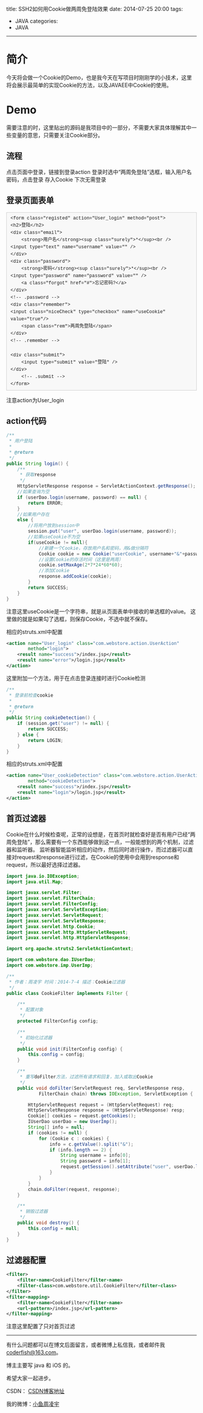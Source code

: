 title: SSH2如何用Cookie做两周免登陆效果
date: 2014-07-25 20:00
tags:
  - JAVA
categories:
  - JAVA
---


# 简介

今天将会做一个Cookie的Demo，也是我今天在写项目时刚刚学的小技术，这里将会展示最简单的实现Cookie的方法，以及JAVAEE中Cookie的使用。

# Demo

需要注意的时，这里贴出的源码是我项目中的一部分，不需要大家具体理解其中一些变量的意思，只需要关注Cookie部分。

## 流程

点击页面中登录，链接到登录action
登录时选中“两周免登陆”选框，输入用户名密码，点击登录
存入Cookie
下次无需登录

## 登录页面表单


<pre style="margin-top:15px; margin-bottom:15px; padding:6px 10px; border:1px solid rgb(204,204,204); font-size:13px; font-family:Consolas,'Liberation Mono',Courier,monospace; background-color:rgb(248,248,248); line-height:19px; overflow:auto"><code style="margin:0px; padding:0px; font-size:12px; font-family:Consolas,'Liberation Mono',Courier,monospace; background-color:transparent">&lt;form class=&quot;registed&quot; action=&quot;User_login&quot; method=&quot;post&quot;&gt;
&lt;h2&gt;登陆&lt;/h2&gt;
&lt;div class=&quot;email&quot;&gt;
    &lt;strong&gt;用户名&lt;/strong&gt;&lt;sup class=&quot;surely&quot;&gt;*&lt;/sup&gt;&lt;br /&gt;
&lt;input type=&quot;text&quot; name=&quot;username&quot; value=&quot;&quot; /&gt;
&lt;/div&gt;
&lt;div class=&quot;password&quot;&gt;
    &lt;strong&gt;密码&lt;/strong&gt;&lt;sup class=&quot;surely&quot;&gt;*&lt;/sup&gt;&lt;br /&gt;
&lt;input type=&quot;password&quot; name=&quot;password&quot; value=&quot;&quot; /&gt;
    &lt;a class=&quot;forgot&quot; href=&quot;#&quot;&gt;忘记密码?&lt;/a&gt;
&lt;/div&gt;
&lt;!-- .password --&gt;
&lt;div class=&quot;remember&quot;&gt;
&lt;input class=&quot;niceCheck&quot; type=&quot;checkbox&quot; name=&quot;useCookie&quot;  value=&quot;true&quot;/&gt;
    &lt;span class=&quot;rem&quot;&gt;两周免登陆&lt;/span&gt;
&lt;/div&gt;
&lt;!-- .remember --&gt;

&lt;div class=&quot;submit&quot;&gt;
    &lt;input type=&quot;submit&quot; value=&quot;登陆&quot; /&gt;
&lt;/div&gt;
    &lt;!-- .submit --&gt;
&lt;/form&gt;
</code></pre>

注意action为User_login

<!--more-->

## action代码

```java
/**
 * 用户登陆
 * 
 * @return
 */
public String login() {
    /**
     * 获取response
     */
    HttpServletResponse response = ServletActionContext.getResponse();
    //如果查询为空
    if (userDao.login(username, password) == null) {
        return ERROR;
    }
    //如果用户存在 
    else {
        //将用户放到session中
        session.put("user", userDao.login(username, password));
        //如果useCookie不为空
        if(useCookie != null){
            //新建一个Cookie，存放用户名和密码，用&做分隔符
            Cookie cookie = new Cookie("userCookie", username+"&"+password);
            //设置Cookie的存活时间（这里是两周）
            cookie.setMaxAge(2*7*24*60*60);
            //添加Cookie
            response.addCookie(cookie);
        }
        return SUCCESS;
    }
}
```

注意这里useCookie是一个字符串，就是从页面表单中接收的单选框的value。 这里做的就是如果勾了选框，则保存Cookie，不选中就不保存。

相应的struts.xml中配置

```xml
<action name="User_login" class="com.webstore.action.UserAction"
        method="login">
    <result name="success">/index.jsp</result>
    <result name="error">/login.jsp</result>
</action>
```

这里附加一个方法，用于在点击登录连接时进行Cookie检测

```java
/**
 * 登录前检查cookie
 * 
 * @return
 */
public String cookieDetection() {
    if (session.get("user") != null) {
        return SUCCESS;
    } else {
        return LOGIN;
    }
}
```

相应的struts.xml中配置

```xml
<action name="User_cookieDetection" class="com.webstore.action.UserAction"
        method="cookieDetection">
    <result name="success">/index.jsp</result>
    <result name="login">/login.jsp</result>
</action>
```

## 首页过滤器

Cookie在什么时候检查呢，正常的设想是，在首页时就检查好是否有用户已经“两周免登陆”，那么需要有一个东西能够做到这一点，一般能想到的两个机制，过滤器和监听器。 监听器智能监听相应的动作，然后同时进行操作，而过滤器可以直接对request和response进行过滤，在Cookie的使用中会用到response和request，所以最好选择过滤器。

```java
import java.io.IOException;
import java.util.Map;

import javax.servlet.Filter;
import javax.servlet.FilterChain;
import javax.servlet.FilterConfig;
import javax.servlet.ServletException;
import javax.servlet.ServletRequest;
import javax.servlet.ServletResponse;
import javax.servlet.http.Cookie;
import javax.servlet.http.HttpServletRequest;
import javax.servlet.http.HttpServletResponse;

import org.apache.struts2.ServletActionContext;

import com.webstore.dao.IUserDao;
import com.webstore.imp.UserImp;

/**
 * 作者：周凌宇 时间：2014-7-4 描述：Cookie过滤器
 */
public class CookieFilter implements Filter {

    /**
     * 配置对象
     */
    protected FilterConfig config;

    /**
     * 初始化过滤器
     */
    public void init(FilterConfig config) {
        this.config = config;
    }

    /**
     * 重写doFilter方法，过滤所有请求和回复，加入或取出Cookie
     */
    public void doFilter(ServletRequest req, ServletResponse resp,
            FilterChain chain) throws IOException, ServletException {

        HttpServletRequest request = (HttpServletRequest) req;
        HttpServletResponse response = (HttpServletResponse) resp;
        Cookie[] cookies = request.getCookies();
        IUserDao userDao = new UserImp();
        String[] info = null;
        if (cookies != null) {
            for (Cookie c : cookies) {
                info = c.getValue().split("&");
                if (info.length == 2) {
                    String username = info[0];
                    String password = info[1];
                    request.getSession().setAttribute("user", userDao.login(username, password));
                }
            }
        }
        chain.doFilter(request, response);
    }

    /**
     * 销毁过滤器
     */
    public void destroy() {
        this.config = null;
    }
}
```

## 过滤器配置

```xml
<filter>
    <filter-name>CookieFilter</filter-name>
    <filter-class>com.webstore.util.CookieFilter</filter-class>
</filter>
<filter-mapping>
    <filter-name>CookieFilter</filter-name>
    <url-pattern>/index.jsp</url-pattern>
</filter-mapping>
```

注意这里配置了只对首页过滤


----

有什么问题都可以在博文后面留言，或者微博上私信我，或者邮件我<coderfish@163.com>。

博主主要写 java 和 iOS 的。

希望大家一起进步。

CSDN： [CSDN博客地址](http://blog.csdn.net/u010127917)

我的微博：[小鱼周凌宇](http://weibo.com/coderfish/)


